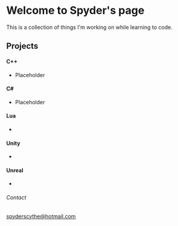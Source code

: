 # Welcome to Spyder's page
This is a collection of things I'm working on while learning to code.

## Projects

#### C++

- Placeholder


#### C#

- Placeholder

#### Lua

-

#### Unity

-

#### Unreal

-

###### Contact

<spyderscythe@hotmail.com>
